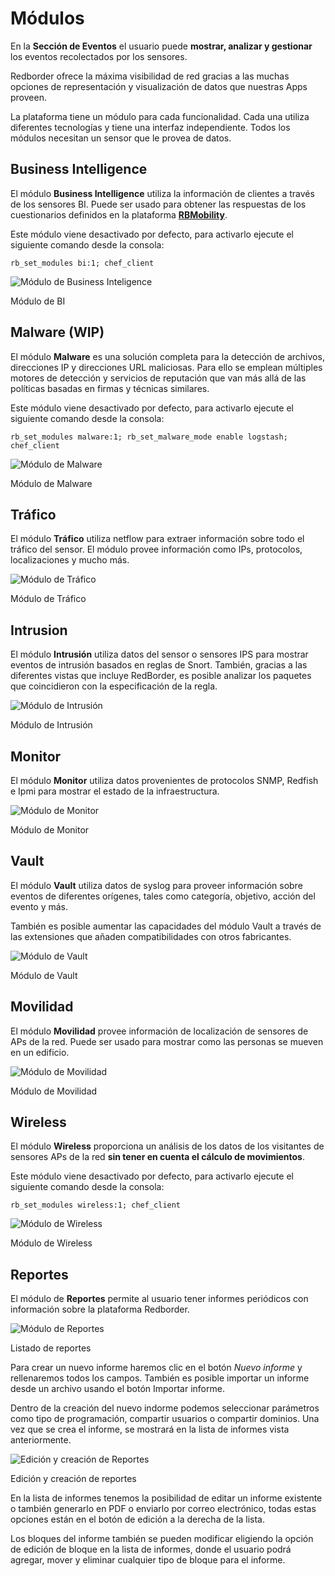 
# Módulos

En la **Sección de Eventos** el usuario puede **mostrar, analizar y gestionar** los eventos recolectados por los sensores.

Redborder ofrece la máxima visibilidad de red gracias a las muchas opciones de representación y visualización de datos que nuestras Apps proveen.

La plataforma tiene un módulo para cada funcionalidad. Cada una utiliza diferentes tecnologías y tiene una interfaz independiente. Todos los módulos necesitan un sensor que le provea de datos.

## Business Intelligence

El módulo **Business Intelligence** utiliza la información de clientes a través de los sensores BI. Puede ser usado para obtener las respuestas de los cuestionarios definidos en la plataforma **[RBMobility](https://rbmobility.redborder.com)**.

Este módulo viene desactivado por defecto, para activarlo ejecute el siguiente comando desde la consola:

    rb_set_modules bi:1; chef_client

![Módulo de Business Inteligence](images/ch04_img001.png)

Módulo de BI

## Malware (WIP)

El módulo **Malware** es una solución completa para la detección de archivos, direcciones IP y direcciones URL maliciosas. Para ello se emplean múltiples motores de detección y servicios de reputación que van más allá de las políticas basadas en firmas y técnicas similares.

Este módulo viene desactivado por defecto, para activarlo ejecute el siguiente comando desde la consola:

    rb_set_modules malware:1; rb_set_malware_mode enable logstash; chef_client

![Módulo de Malware](images/ch04_img002.png)

Módulo de Malware

## Tráfico

El módulo **Tráfico** utiliza netflow para extraer información sobre todo el tráfico del sensor. El módulo provee información como IPs, protocolos, localizaciones y mucho más.

![Módulo de Tráfico](images/ch04_img003.png)

Módulo de Tráfico

## Intrusion

El módulo **Intrusión** utiliza datos del sensor o sensores IPS para mostrar eventos de intrusión basados en reglas de Snort. También, gracias a las diferentes vistas que incluye RedBorder, es posible analizar los paquetes que coincidieron con la especificación de la regla.

![Módulo de Intrusión](images/ch04_img004.png)

Módulo de Intrusión

## Monitor

El módulo **Monitor** utiliza datos provenientes de protocolos SNMP, Redfish e Ipmi para mostrar el estado de la infraestructura.

![Módulo de Monitor](images/ch04_img005.png)

Módulo de Monitor

## Vault

El módulo **Vault** utiliza datos de syslog para proveer información sobre eventos de diferentes orígenes, tales como categoría, objetivo, acción del evento y más.

También es posible aumentar las capacidades del módulo Vault a través de las extensiones que añaden compatibilidades con otros fabricantes.

![Módulo de Vault](images/ch04_img006.png)

Módulo de Vault

## Movilidad

El módulo **Movilidad** provee información de localización de sensores de APs de la red. Puede ser usado para mostrar como las personas se mueven en un edificio.

![Módulo de Movilidad](images/ch04_img007.png)

Módulo de Movilidad

## Wireless

El módulo **Wireless** proporciona un análisis de los datos de los visitantes de sensores APs de la red **sin tener en cuenta el cálculo de movimientos**.

Este módulo viene desactivado por defecto, para activarlo ejecute el siguiente comando desde la consola:

    rb_set_modules wireless:1; chef_client

![Módulo de Wireless](images/ch04_img008.png)

Módulo de Wireless

## Reportes

El módulo de **Reportes** permite al usuario tener informes periódicos con información sobre la plataforma Redborder.

![Módulo de Reportes](images/ch04_img009.png)

Listado de reportes

Para crear un nuevo informe haremos clic en el botón *Nuevo informe* y rellenaremos todos los campos. También es posible importar un informe desde un archivo usando el botón Importar informe.

Dentro de la creación del nuevo indorme podemos seleccionar parámetros como tipo de programación, compartir usuarios o compartir dominios. Una vez que se crea el informe, se mostrará en la lista de informes vista anteriormente.

![Edición y creación de Reportes](images/ch04_img049.png)

Edición y creación de reportes

En la lista de informes tenemos la posibilidad de editar un informe existente o también generarlo en PDF o enviarlo por correo electrónico, todas estas opciones están en el botón de edición a la derecha de la lista.

Los bloques del informe también se pueden modificar eligiendo la opción de edición de bloque en la lista de informes, donde el usuario podrá agregar, mover y eliminar cualquier tipo de bloque para el informe.
